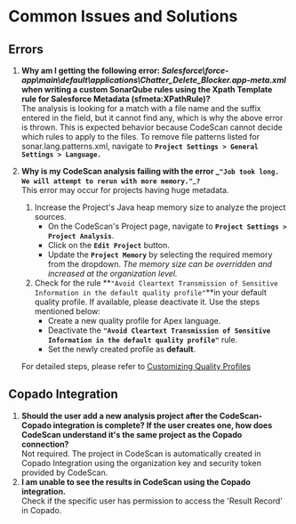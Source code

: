 # Common Issues and Solutions

## Errors <a href="#error-salesforceforceappmaindefaultapplicationschatterdeleteblockerappmetaxml" id="error-salesforceforceappmaindefaultapplicationschatterdeleteblockerappmetaxml"></a>

1. **Why am I getting the following error: **_**Salesforce\force-app\main\default\applications\Chatter\_Delete\_Blocker.app-meta.xml**_** when writing a custom SonarQube rules using the Xpath Template rule for Salesforce Metadata (sfmeta:XPathRule)?**\
   The analysis is looking for a match with a file name and the suffix entered in the field, but it cannot find any, which is why the above error is thrown. This is expected behavior because CodeScan cannot decide which rules to apply to the files. To remove file patterns listed for sonar.lang.patterns.xml, navigate to **`Project Settings > General Settings > Language.`**
2.  **Why is my CodeScan analysis failing with the error **_**`"Job took long. We will attempt to rerun with more memory."`**_**`?`**\
    This error may occur for projects having huge metadata.

    1. Increase the Project's Java heap memory size to analyze the project sources.&#x20;
       * On the CodeScan's Project page, navigate to **`Project Settings > Project Analysis`**.
       * Click on the **`Edit Project`** button.
       * Update the **`Project Memory`** by selecting the required memory from the dropdown. _The memory size can be overridden and increased at the organization level._
    2. Check for the rule **`"Avoid Cleartext Transmission of Sensitive Information in the default quality profile"`**in your default quality profile. If available, please deactivate it. Use the steps mentioned below:
       * Create a new quality profile for Apex language.
       * Deactivate the **`"Avoid Cleartext Transmission of Sensitive Information in the default quality profile"`** rule.
       * Set the newly created profile as **default**.

    For detailed steps, please refer to [Customizing Quality Profiles](https://knowledgebase.autorabit.com/codescan/docs/customizing-quality-profiles)

## Copado Integration <a href="#faqs" id="faqs"></a>

1. **Should the user add a new analysis project after the CodeScan-Copado integration is complete? If the user creates one, how does CodeScan understand it's the same project as the Copado connection?**\
   Not required. The project in CodeScan is automatically created in Copado Integration using the organization key and security token provided by CodeScan.
2. **I am unable to see the results in CodeScan using the Copado integration.**\
   Check if the specific user has permission to access the 'Result Record' in Copado.

